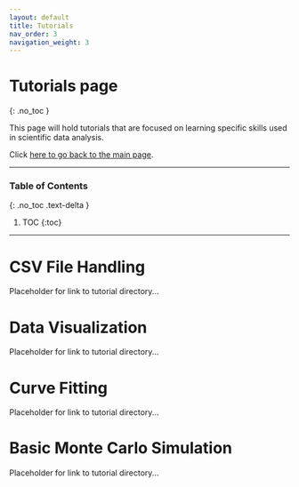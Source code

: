 ```yaml
---
layout: default
title: Tutorials
nav_order: 3
navigation_weight: 3
---
```


# Tutorials page
{: .no_toc }

This page will hold tutorials that are focused on learning specific skills used in scientific data analysis.

Click [here to go back to the main page](../).

---

### Table of Contents
{: .no_toc .text-delta }

1. TOC
{:toc}

---

# CSV File Handling

Placeholder for link to tutorial directory...

# Data Visualization

Placeholder for link to tutorial directory...

# Curve Fitting

Placeholder for link to tutorial directory...

# Basic Monte Carlo Simulation

Placeholder for link to tutorial directory...
